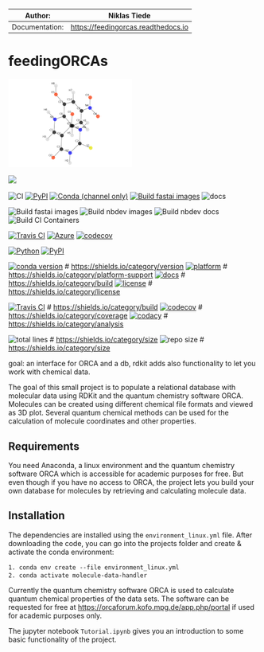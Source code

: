 
|     Author:    |            Niklas Tiede             |
|----------------|-------------------------------------|
| Documentation: | https://feedingorcas.readthedocs.io |


feedingORCAs
=============

![image](docs/molecule_animation.gif)

<img src="https://github.com/favicon.ico" width="48">

![CI](https://github.com/fastai/fastai/workflows/CI/badge.svg)
[![PyPI](https://img.shields.io/pypi/v/fastai?color=blue&label=pypi%20version)](https://pypi.org/project/fastai/#description) 
[![Conda (channel only)](https://img.shields.io/conda/vn/fastai/fastai?color=seagreen&label=conda%20version)](https://anaconda.org/fastai/fastai)
[![Build fastai images](https://github.com/fastai/docker-containers/workflows/Build%20fastai%20images/badge.svg)](https://github.com/fastai/docker-containers) 
![docs](https://github.com/fastai/fastai/workflows/docs/badge.svg)

![Build fastai images](https://github.com/fastai/docker-containers/workflows/Build%20fastai%20images/badge.svg) 
![Build nbdev images](https://github.com/fastai/docker-containers/workflows/Build%20nbdev%20images/badge.svg) 
![Build nbdev docs](https://github.com/fastai/docker-containers/workflows/Build%20nbdev%20docs/badge.svg) 
![Build CI Containers](https://github.com/fastai/docker-containers/workflows/Build%20CI%20Containers/badge.svg)

[![Travis CI](https://img.shields.io/travis/com/numpy/numpy/master?label=Travis%20CI)](
    https://travis-ci.com/github/numpy/numpy)
[![Azure](https://dev.azure.com/numpy/numpy/_apis/build/status/azure-pipeline%20numpy.numpy)](
    https://dev.azure.com/numpy/numpy/_build/latest?definitionId=5)
[![codecov](https://codecov.io/gh/numpy/numpy/branch/master/graph/badge.svg)](
    https://codecov.io/gh/numpy/numpy)

[![Python](https://img.shields.io/pypi/pyversions/tensorflow.svg?style=plastic)](https://badge.fury.io/py/tensorflow)
[![PyPI](https://badge.fury.io/py/tensorflow.svg)](https://badge.fury.io/py/tensorflow)






[![conda version]()]()    # https://shields.io/category/version
[![platform]()]()    # https://shields.io/category/platform-support
[![docs]()]()    # https://shields.io/category/build
[![license](https://img.shields.io/conda/l/pandas/pandas)]()    # https://shields.io/category/license


[![Travis CI]()]()     # https://shields.io/category/build
[![codecov]()]()    # https://shields.io/category/coverage
[![codacy]()]()    # https://shields.io/category/analysis

![total lines]()    # https://shields.io/category/size
![repo size]()    # https://shields.io/category/size


[comment]: <> (test )


goal: an interface for ORCA and a db, rdkit adds also functionality to 
let you work with chemical data.

The goal of this small project is to populate a relational database with
molecular data using RDKit and the quantum chemistry software ORCA.
Molecules can be created using different chemical file formats and
viewed as 3D plot. Several quantum chemical methods can be used for the
calculation of molecule coordinates and other properties.

Requirements
------------

You need Anaconda, a linux environment and the quantum chemistry
software ORCA which is accessible for academic purposes for free. But
even though if you have no access to ORCA, the project lets you build
your own database for molecules by retrieving and calculating molecule
data.

Installation
------------

The dependencies are installed using the `environment_linux.yml` file.
After downloading the code, you can go into the projects folder and
create & activate the conda environment:

``` {.sourceCode .bash}
1. conda env create --file environment_linux.yml
2. conda activate molecule-data-handler
```

Currently the quantum chemistry software ORCA is used to calculate
quantum chemical properties of the data sets. The software can be
requested for free at <https://orcaforum.kofo.mpg.de/app.php/portal> if
used for academic purposes only.

The jupyter notebook `Tutorial.ipynb` gives you an introduction to some
basic functionality of the project.

